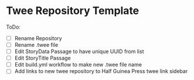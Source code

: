 # Twee Repository Template

ToDo:
- [ ] Rename Repository
- [ ] Rename .twee file
- [ ] Edit StoryData Passage to have unique UUID from list
- [ ] Edit StoryTitle Passage
- [ ] Edit build.yml workflow to make new .twee file name
- [ ] Add links to new twee repository to Half Guinea Press twee link sidebar
